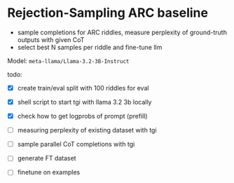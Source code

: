 # Rejection-Sampling ARC baseline


- sample completions for ARC riddles, measure perplexity of ground-truth outputs with given CoT
- select best N samples per riddle and fine-tune llm


Model: `meta-llama/Llama-3.2-3B-Instruct`


todo:
- [x] create train/eval split with 100 riddles for eval
- [x] shell script to start tgi with llama 3.2 3b locally
- [x] check how to get logprobs of prompt (prefill) 
- [ ] measuring perplexity of existing dataset with tgi
- [ ] sample parallel CoT completions with tgi
- [ ] generate FT dataset
- [ ] finetune on examples

